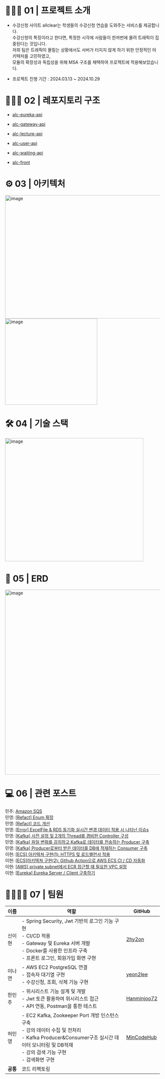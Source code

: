 <h1>👨🏻‍🏫 01 | 프로젝트 소개</h1>

- 수강신청 사이트 allclear는 학생들의 수강신청 연습을 도와주는 서비스를 제공합니다. <br/>
수강신청의 특징이라고 한다면, 특정한 시각에 사람들이 한꺼번에 몰려 트래픽이 집중된다는 것입니다. <br/>
저희 팀은 트래픽이 몰릴는 상황에서도 서버가 터지지 않게 하기 위한 안정적인 아키텍처를 고민하였고, <br/>
모듈의 확장성과 독립성을 위해 MSA 구조를 채택하여 프로젝트에 적용해보았습니다.<br/>


- 프로젝트 진행 기간 : 2024.03.13 ~ 2024.10.29


 <h1>👨🏻‍🏫 02 | 레포지토리 구조</h1>

- [alc-eureka-api](https://github.com/2024Hanium-Allclear/alc-eureka-api)

- [alc-gateway-api](https://github.com/2024Hanium-Allclear/alc-gateway-api)

- [alc-lecture-api](https://github.com/2024Hanium-Allclear/alc-lecture-api)

- [alc-user-api](https://github.com/2024Hanium-Allclear/alc-user-api)

- [alc-waiting-api](https://github.com/2024Hanium-Allclear/alc-waiting-api)

- [alc-front](https://github.com/2024Hanium-Allclear/Frontend)

<h1>⚙️ 03 | 아키텍처</h1>

<img src="https://github.com/user-attachments/assets/1a75eb9c-a3b1-4fe8-99c7-4ded50117b5e" alt="image" width="600" height="400">

<img src="https://github.com/user-attachments/assets/52396791-42fe-40eb-b06b-275855da071c" alt="image" width="300" height="280">


<h1>🛠️ 04 | 기술 스택</h1>

<img src="https://github.com/user-attachments/assets/f1ec1cf9-8d8f-4365-ae88-28af579b442d" alt="image" width="450" height="400">



<h1>📃 05 | ERD</h1>

<img src="https://github.com/user-attachments/assets/862b6e61-7d18-44b2-b495-4861838bc08a" alt="image" width="750" height="600">

<h1>💻 06 | 관련 포스트</h1>

민주:  [Amazon SQS](https://hmjhaha.tistory.com/9)<br/>
민영: [[Refact] Enum 확장](https://dragonair148.tistory.com/entry/Refact-Enum-%ED%99%95%EC%9E%A5)<br/>
민영: [[Refact] 코드 개선](https://dragonair148.tistory.com/entry/Refact-%EC%BD%94%EB%93%9C-%EA%B0%9C%EC%84%A0)<br/>
민영: [[Error] ExcelFile & RDS 동기화 실시간 변경 데이터 적용 시 나타난 이슈s](https://dragonair148.tistory.com/entry/Error-ExcelFile-RDS-%EB%8F%99%EA%B8%B0%ED%99%94-%EC%8B%A4%EC%8B%9C%EA%B0%84-%EB%B3%80%EA%B2%BD-%EB%8D%B0%EC%9D%B4%ED%84%B0-%EC%A0%81%EC%9A%A9-%EC%8B%9C-%EB%82%98%ED%83%80%EB%82%9C-%EC%9D%B4%EC%8A%88s) <br/>
민영: [[Kafka] 사전 설정 및 2개의 Thread를 겸비한 Controller 구성](https://dragonair148.tistory.com/entry/Kafka-%EC%82%AC%EC%A0%84-%EC%84%A4%EC%A0%95-%EB%B0%8F-2%EA%B0%9C%EC%9D%98-Thread%EB%A5%BC-%EA%B2%B8%EB%B9%84%ED%95%9C-Controller-%EA%B5%AC%EC%84%B1)<br/>
민영: [[Kafka] 파일 변화를 감지하고 Kafka로 데이터를 전송하는 Producer 구축](https://dragonair148.tistory.com/entry/Kafka-%ED%8C%8C%EC%9D%BC-%EB%B3%80%ED%99%94%EB%A5%BC-%EA%B0%90%EC%A7%80%ED%95%98%EA%B3%A0-Kafka%EB%A1%9C-%EB%8D%B0%EC%9D%B4%ED%84%B0%EB%A5%BC-%EC%A0%84%EC%86%A1%ED%95%98%EB%8A%94-Producer-%EA%B5%AC%EC%B6%95)<br/>
민영: [[Kafka] Producer로부터 받은 데이터를 DB에 적재하는 Consumer 구축](https://dragonair148.tistory.com/entry/Kafka-Producer%EB%A1%9C%EB%B6%80%ED%84%B0-%EB%B0%9B%EC%9D%80-%EB%8D%B0%EC%9D%B4%ED%84%B0%EB%A5%BC-DB%EC%97%90-%EC%A0%81%EC%9E%AC%ED%95%98%EB%8A%94-Consumer-%EA%B5%AC%EC%B6%95-1)<br/>
이현: [[ECS] 아키텍쳐 구현(1): HTTPS 및 로드밸런서 적용](https://2hy2on.tistory.com/17) <br/>
이현: [[ECS]아키텍쳐 구현(2): Github Action으로 AWS ECS CI / CD 자동화](https://2hy2on.tistory.com/18)<br/>
이현: [[AWS] private subnet에서 ECR 접근할 때 필요한 VPC 설정](https://2hy2on.tistory.com/22)<br/>
이현: [[Eureka] Eureka Server / Client 구축하기](https://2hy2on.tistory.com/33)<br/>



<h1>👨‍👩‍👧‍👦 07 | 팀원</h1>

| 이름       | 역할                                                                                                  | GitHub                                   |
|------------|-------------------------------------------------------------------------------------------------------|------------------------------------------|
| 신이현     | - Spring Security, Jwt 기반의 로그인 기능 구현<br>- CI/CD 적용<br>- Gateway 및 Eureka 서버 개발<br>- Docker를 사용한 인프라 구축<br>- 프론트 로그인, 회원가입 화면 구현 | [2hy2on](https://github.com/2hy2on)      |
| 이나연     | - AWS EC2 PostgreSQL 연결<br>- 접속자 대기열 구현<br>- 수강신청, 조회, 삭제 기능 구현                   | [yeon2lee](https://github.com/yeon2lee)  |
| 한민주     | - 위시리스트 기능 설계 및 개발<br>- Jwt 토큰 활용하여 위시리스트 접근<br>- API 연동, Postman을 통한 테스트 | [Hanminjoo72](https://github.com/Hanminjoo72) |
| 허민영     | - EC2 Kafka, Zookeeper Port 개방 인스턴스 구축<br>- 강의 데이터 수집 및 전처리<br> - Kafka Producer&Consumer구조 실시간 데이터 모니터링 및 DB적재 <br> - 강의 검색 기능 구현<br>- 검색화면 구현 | [MinCodeHub](https://github.com/MinCodeHub)                 |
| **공통**   | 코드 리팩토링                                                                                          |                                          |
